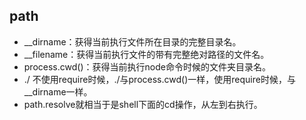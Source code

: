 ## path
- __dirname：获得当前执行文件所在目录的完整目录名。
- __filename：获得当前执行文件的带有完整绝对路径的文件名。
- process.cwd()：获得当前执行node命令时候的文件夹目录名。
- ./ 不使用require时候，./与process.cwd()一样，使用require时候，与__dirname一样。
- path.resolve就相当于是shell下面的cd操作，从左到右执行。